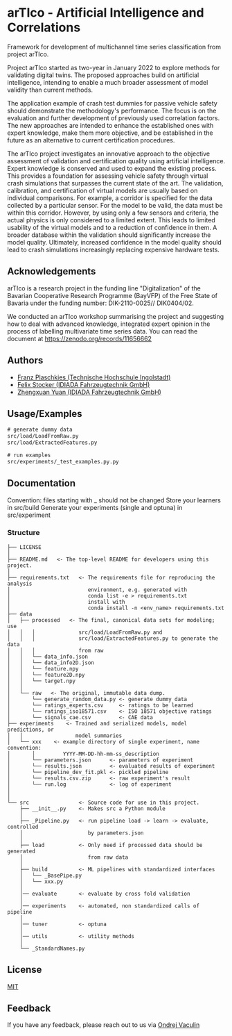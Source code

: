 
# arTIco - Artificial Intelligence and Correlations 

Framework for development of multichannel time series classification from project arTIco.

Project arTIco started as two-year in January 2022 to explore methods for validating digital twins. The proposed approaches build on artificial intelligence, intending to enable a much broader assessment of model validity than current methods.

The application example of crash test dummies for passive vehicle safety should demonstrate the methodology's performance. The focus is on the evaluation and further development of previously used correlation factors. The new approaches are intended to enhance the established ones with expert knowledge, make them more objective, and be established in the future as an alternative to current certification procedures.

The arTIco project investigates an innovative approach to the objective assessment of validation and certification quality using artificial intelligence. Expert knowledge is conserved and used to expand the existing process. This provides a foundation for assessing vehicle safety through virtual crash simulations that surpasses the current state of the art. The validation, calibration, and certification of virtual models are usually based on individual comparisons. For example, a corridor is specified for the data collected by a particular sensor. For the model to be valid, the data must be within this corridor. However, by using only a few sensors and criteria, the actual physics is only considered to a limited extent. This leads to limited usability of the virtual models and to a reduction of confidence in them. A broader database within the validation should significantly increase the model quality. Ultimately, increased confidence in the model quality should lead to crash simulations increasingly replacing expensive hardware tests.




## Acknowledgements

arTIco is a research project in the funding line "Digitalization" of the Bavarian Cooperative Research Programme (BayVFP) of the Free State of Bavaria under the funding number: DIK-2110-0025// DIK0404/02.

We conducted an arTIco workshop summarising the project and suggesting how to deal with advanced knowledge, integrated expert opinion in the process of labelling multivariate time series data.  You can read the document at https://zenodo.org/records/11656662

## Authors

- [Franz Plaschkies (Technische Hochschule Ingolstadt)](https://github.com/frapla)
- [Felix Stocker (IDIADA Fahrzeugtechnik GmbH)](https://github.com/FelixStocker94)
- [Zhengxuan Yuan (IDIADA Fahrzeugtechnik GmbH)](https://github.com/Kevoyuan)

## Usage/Examples

```cmd
# generate dummy data
src/load/LoadFromRaw.py
src/load/ExtractedFeatures.py

# run examples
src/experiments/_test_examples.py.py
```


## Documentation

Convention: files starting with _ should not be changed
Store your learners in src/build
Generate your experiments (single and optuna) in src/experiment

### Structure

    ├── LICENSE
	│
    ├── README.md   <- The top-level README for developers using this project.
	│
	├── requirements.txt   <- The requirements file for reproducing the analysis 
	│                         environment, e.g. generated with 
	│						  conda list -e > requirements.txt
    │                         install with 
	│                         conda install -n <env_name> requirements.txt
    ├── data
    │   ├── processed   <- The final, canonical data sets for modeling; use
	│   │   │              src/load/LoadFromRaw.py and 
	│	│	│			   src/load/ExtractedFeatures.py to generate the data
	│	│	│			   from raw
    │   │   └── data_info.json
	│   │   └── data_info2D.json
    │   │   └── feature.npy
    │   │   └── feature2D.npy
    │   │   └── target.npy
    │   │
    │   └── raw   <- The original, immutable data dump.
    │       └── generate_random_data.py <- generate dummy data
	│       └── ratings_experts.csv     <- ratings to be learned
    │       └── ratings_iso18571.csv    <- ISO 18571 objective ratings
    │       └── signals_cae.csv         <- CAE data
    ├── experiments    <- Trained and serialized models, model predictions, or
	│   │                 model summaries
    │   └── xxx    <- example directory of single experiment, name convention:
	│       │         YYYY-MM-DD-hh-mm-ss_description
    │       └── parameters.json      <- parameters of experiment
    │       └── results.json         <- evaluated results of experiment
    │       └── pipeline_dev_fit.pkl <- pickled pipeline
    │       └── results.csv.zip      <- raw experiment's result
    │       └── run.log              <- log of experiment
    │
    │
    └── src                <- Source code for use in this project.
        ├── __init__.py    <- Makes src a Python module
        │
        ├── _Pipeline.py   <- run pipeline load -> learn -> evaluate, controlled
		│                     by parameters.json
        │
        ├── load           <- Only need if processed data should be generated
		│                     from raw data
        │
        ├── build          <- ML pipelines with standardized interfaces
        │   └── _BasePipe.py
        │   └── xxx.py
        │
        │── evaluate       <- evaluate by cross fold validation
        │
        │── experiments    <- automated, non standardized calls of pipeline
		│
		│── tuner          <- optuna
        │
        │── utils          <- utility methods
        │
        └── _StandardNames.py



## License

[MIT](https://choosealicense.com/licenses/mit/)


## Feedback

If you have any feedback, please reach out to us via [Ondrej Vaculin](ondrej.vaculin@thi.de)

